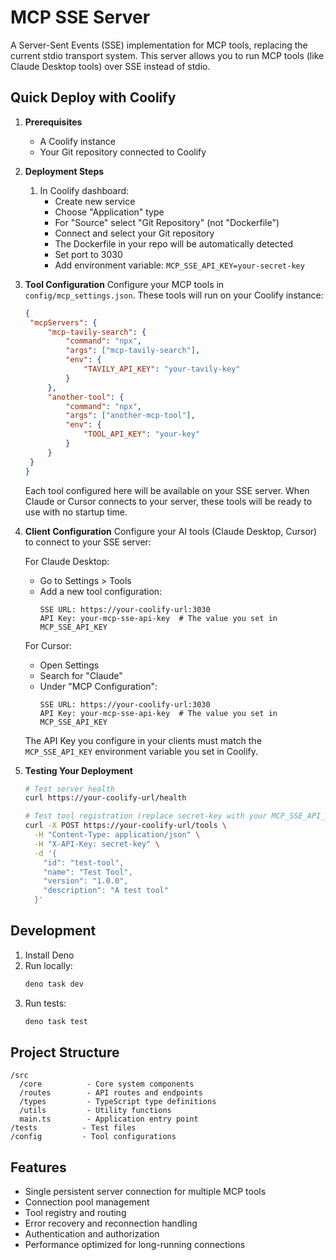 # MCP SSE Server

A Server-Sent Events (SSE) implementation for MCP tools, replacing the current stdio transport system. This server allows you to run MCP tools (like Claude Desktop tools) over SSE instead of stdio.

## Quick Deploy with Coolify

1. **Prerequisites**

   - A Coolify instance
   - Your Git repository connected to Coolify

2. **Deployment Steps**

   1. In Coolify dashboard:
      - Create new service
      - Choose "Application" type
      - For "Source" select "Git Repository" (not "Dockerfile")
      - Connect and select your Git repository
      - The Dockerfile in your repo will be automatically detected
      - Set port to 3030
      - Add environment variable: `MCP_SSE_API_KEY=your-secret-key`

3. **Tool Configuration**
   Configure your MCP tools in `config/mcp_settings.json`. These tools will run on your Coolify instance:

   ```json
   {
   	"mcpServers": {
   		"mcp-tavily-search": {
   			"command": "npx",
   			"args": ["mcp-tavily-search"],
   			"env": {
   				"TAVILY_API_KEY": "your-tavily-key"
   			}
   		},
   		"another-tool": {
   			"command": "npx",
   			"args": ["another-mcp-tool"],
   			"env": {
   				"TOOL_API_KEY": "your-key"
   			}
   		}
   	}
   }
   ```

   Each tool configured here will be available on your SSE server. When Claude or Cursor connects to your server, these tools will be ready to use with no startup time.

4. **Client Configuration**
   Configure your AI tools (Claude Desktop, Cursor) to connect to your SSE server:

   For Claude Desktop:

   - Go to Settings > Tools
   - Add a new tool configuration:
     ```
     SSE URL: https://your-coolify-url:3030
     API Key: your-mcp-sse-api-key  # The value you set in MCP_SSE_API_KEY
     ```

   For Cursor:

   - Open Settings
   - Search for "Claude"
   - Under "MCP Configuration":
     ```
     SSE URL: https://your-coolify-url:3030
     API Key: your-mcp-sse-api-key  # The value you set in MCP_SSE_API_KEY
     ```

   The API Key you configure in your clients must match the `MCP_SSE_API_KEY` environment variable you set in Coolify.

5. **Testing Your Deployment**

   ```bash
   # Test server health
   curl https://your-coolify-url/health

   # Test tool registration (replace secret-key with your MCP_SSE_API_KEY)
   curl -X POST https://your-coolify-url/tools \
     -H "Content-Type: application/json" \
     -H "X-API-Key: secret-key" \
     -d '{
       "id": "test-tool",
       "name": "Test Tool",
       "version": "1.0.0",
       "description": "A test tool"
     }'
   ```

## Development

1. Install Deno
2. Run locally:
   ```bash
   deno task dev
   ```
3. Run tests:
   ```bash
   deno task test
   ```

## Project Structure

```
/src
  /core          - Core system components
  /routes        - API routes and endpoints
  /types         - TypeScript type definitions
  /utils         - Utility functions
  main.ts        - Application entry point
/tests          - Test files
/config         - Tool configurations
```

## Features

- Single persistent server connection for multiple MCP tools
- Connection pool management
- Tool registry and routing
- Error recovery and reconnection handling
- Authentication and authorization
- Performance optimized for long-running connections

